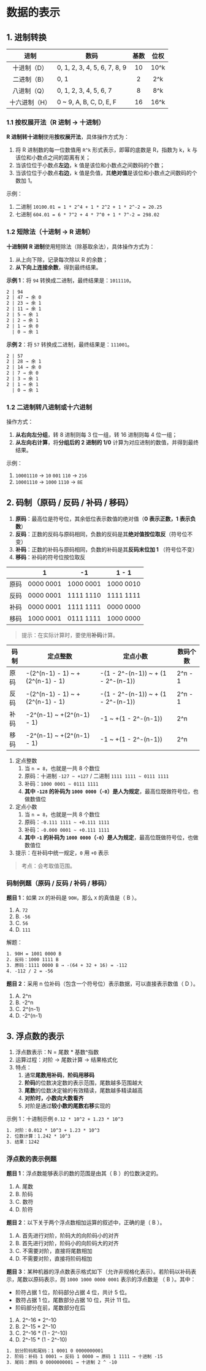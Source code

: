 # 数据的表示

## 1. 进制转换

|     进制      | 数码                         | 基数  | 位权  |
| :-----------: | ---------------------------- | :---: | :---: |
|  十进制（D）  | 0, 1, 2, 3, 4, 5, 6, 7, 8, 9 |  10   | 10^k  |
|  二进制（B）  | 0, 1                         |   2   |  2^k  |
|  八进制（Q）  | 0, 1, 2, 3, 4, 5, 6, 7       |   8   |  8^k  |
| 十六进制（H） | 0 ~ 9, A, B, C, D, E, F      |  16   | 16^k  |

### 1.1 按权展开法（R 进制 → 十进制）

**R 进制转十进制**使用**按权展开法**，具体操作方式为：

1. 将 R 进制数的每一位数值用 `R^k` 形式表示，即幂的底数是 R，指数为 k，k
与该位和小数点之间的距离有关；
2. 当该位位于小数点**左边**，k 值是该位和小数点之间数码的个数；
3. 当该位位于小数点**右边**，k 值是负值，其**绝对值**是该位和小数点之间数码的个数加 1。

示例：

1. 二进制 `10100.01 = 1 * 2^4 + 1 * 2^2 + 1 * 2^-2 = 20.25`
2. 七进制 `604.01 = 6 * 7^2 + 4 * 7^0 + 1 * 7^-2 = 298.02`

### 1.2 短除法（十进制 → R 进制）

**十进制转 R 进制**使用短除法（除基取余法），具体操作方式为：

1. 从上向下除，记录每次除以 R 的余数；
2. **从下向上连接余数**，得到最终结果。

**示例 1**：将 `94` 转换成二进制，最终结果是：`1011110`。

```txt
2 | 94
2 | 47 → 余 0
2 | 23 → 余 1
2 | 11 → 余 1
2 | 5 → 余 1
2 | 2 → 余 1
2 | 1 → 余 0
  | 0 → 余 1
```

**示例 2**：将 `57` 转换成二进制，最终结果是：`111001`。

```txt
2 | 57
2 | 28 → 余 1
2 | 14 → 余 0
2 | 7 → 余 0
2 | 3 → 余 1
2 | 1 → 余 1
  | 0 → 余 1
```

### 1.2 二进制转八进制或十六进制

操作方式：

1. **从右向左分组**，转 8 进制则每 3 位一组，转 16 进制则每 4 位一组；
2. **从左向右计算**，将**分组后的 2 进制的 1/0** 计算为对应进制的数值，并得到最终结果。

示例：

1. `10001110` → `10` `001` `110` → `216`
2. `10001110` → `1000` `1110` → `8E`

## 2. 码制（原码 / 反码 / 补码 / 移码）

1. **原码**：最高位是符号位，其余低位表示数值的绝对值（**0 表示正数，1 表示负数**）
2. **反码**：正数的反码与原码相同，负数的反码是其**绝对值按位取反**（符号位不变）
3. **补码**：正数的补码与原码相同，负数的补码是其**反码末位加 1** （符号位不变）
4. **移码**：补码的符号位按位取反

|      |     1     |    -1     |   1 - 1   |
| ---- | :-------: | :-------: | :-------: |
| 原码 | 0000 0001 | 1000 0001 | 1000 0010 |
| 反码 | 0000 0001 | 1111 1110 | 1111 1111 |
| 补码 | 0000 0001 | 1111 1111 | 0000 0000 |
| 移码 | 1000 0001 | 0111 1111 | 1000 0000 |

> 提示：在实际计算时，要使用**补码**计算。

| 码制 | 定点整数                        | 定点小数                           | 数码个数 |
| ---- | ------------------------------- | ---------------------------------- | -------- |
| 原码 | -(2^(n-1) - 1) ~ +(2^(n-1) - 1) | -(1 - 2^-(n-1)) ~ + (1 - 2^-(n-1)) | 2^n - 1  |
| 反码 | -(2^(n-1) - 1) ~ +(2^(n-1) - 1) | -(1 - 2^-(n-1)) ~ + (1 - 2^-(n-1)) | 2^n - 1  |
| 补码 | -2^(n-1) ~ +(2^(n-1) - 1)       | -1 ~ +(1 - 2^-(n-1))               | 2^n      |
| 移码 | -2^(n-1) ~ +(2^(n-1) - 1)       | -1 ~ +(1 - 2^-(n-1))               | 2^n      |

1. 定点整数
   1. 当 `n = 8`，也就是一共 8 个数位
   2. 原码：十进制 `-127 ~ +127` / 二进制 `1111 1111 ~ 0111 1111`
   3. 补码：`1000 0001 ~ 0111 1111`
   4. **其中 `-128` 的补码为 `1000 0000`（`-0`）是人为规定**，最高位既做符号位，也做数值位
2. 定点小数
   1. 当 `n = 8`，也就是一共 8 个数位
   2. 原码：`-0.111 1111 ~ +0.111 1111`
   3. 补码：`-0.000 0001 ~ +0.111 1111`
   4. **其中 `-1` 的补码为 `1000 0000`（`-0`）是人为规定**，最高位既做符号位，也做数值位
3. 提示：在补码中统一规定，`0` 用 `+0` 表示

> 考点：会考取值范围。

### 码制例题（原码 / 反码 / 补码 / 移码）

**题目 1**：如果 `2X` 的补码是 `90H`，那么 `X` 的真值是（ B ）。

1. A. `72`
2. B. `-56`
3. C. `56`
4. D. `111`

解题：

```txt
1. 90H = 1001 0000 B
2. 反码：1000 1111 B
3. 原码：1111 0000 B → -(64 + 32 + 16) = -112
4. -112 / 2 = -56
```

**题目 2**：采用 n 位补码（包含一个符号位）表示数据，可以直接表示数值（ D ）。

1. A. 2^n
2. B. -2^n
3. C. 2^(n-1)
4. D. -2^(n-1)

## 3. 浮点数的表示

1. 浮点数表示：N = 尾数 \* 基数^指数
2. 运算过程：对阶 → 尾数计算 → 结果格式化
3. 特点：
   1. 通常**尾数用补码**，**阶码用移码**
   2. **阶码**的位数决定数的表示范围，尾数越多范围越大
   3. **尾数**的位数决定输的有效精读，尾数越多精读越高
   4. **对阶时，小数向大数看齐**
   5. 对阶是通过**较小数的尾数右移**实现的

示例 1：十进制示例 `0.12 * 10^2 + 1.23 * 10^3`

```txt
1. 对阶：0.012 * 10^3 + 1.23 * 10^3
2. 位数计算：1.242 * 10^3
3. 结果：1242
```

### 浮点数的表示例题

**题目 1**：浮点数能够表示的数的范围是由其（ B ）的位数決定的。

1. A. 尾数
2. B. 阶码
3. C. 数符
4. D. 阶符

**题目 2**：以下关于两个浮点数相加运算的叙述中，正确的是（ B ）。

1. A. 首先进行对阶，阶码大的向阶码小的对齐
2. B. 首先进行对阶，阶码小的向阶码大的对齐
3. C. 不需要对阶，直接将尾数相加
4. D. 不需要对阶，直接将阶码相加

**题目 3**：某种机器的浮点数表示格式如下（允许非规格化表示）。若阶码以补码表示，尾数以原码表示，则 `1000 1000 0000 0001` 表示的浮点数是 （ B ）。其中：

- 阶符占据 1 位，阶码部分占据 4 位，共计 5 位。
- 数符占据 1 位，尾数部分占据 10 位，共计 11 位。
- 阶码部分在前，尾数部分在后

1. A. 2^-16 \* 2^-10
2. B. 2^-15 \* 2^-10
3. C. 2^-16 \* (1 - 2^-10)
4. D. 2^-15 \* (1 - 2^-10)

```txt
1. 划分阶码和尾码：1 0001 0 0000000001
2. 阶码：补码 1 0001 → 反码 1 0000 → 原码 1 1111 → 十进制 -15
3. 尾码：原码 0 0000000001 → 十进制 2 ^ -10
```
